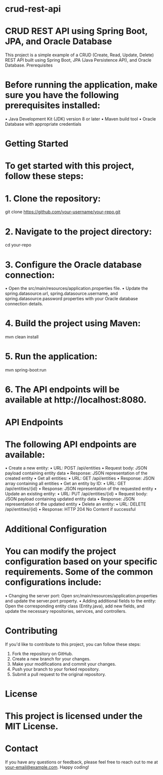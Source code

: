 # crud-rest-api

# CRUD REST API using Spring Boot, JPA, and Oracle Database
This project is a simple example of a CRUD (Create, Read, Update, Delete) REST API built using Spring Boot, JPA (Java Persistence API), and Oracle Database.
Prerequisites

# Before running the application, make sure you have the following prerequisites installed:
•	Java Development Kit (JDK) version 8 or later
•	Maven build tool
•	Oracle Database with appropriate credentials
# Getting Started
# To get started with this project, follow these steps:
# 1.	Clone the repository:
git clone https://github.com/your-username/your-repo.git 
# 2.	Navigate to the project directory:
cd your-repo 
# 3.	Configure the Oracle database connection:
•	Open the src/main/resources/application.properties file.
•	Update the spring.datasource.url, spring.datasource.username, and spring.datasource.password properties with your Oracle database connection details.
# 4.	Build the project using Maven:
mvn clean install 
# 5.	Run the application:
mvn spring-boot:run 
# 6.	The API endpoints will be available at http://localhost:8080.
# API Endpoints
# The following API endpoints are available:
•	Create a new entity:
•	URL: POST /api/entities
•	Request body: JSON payload containing entity data
•	Response: JSON representation of the created entity
•	Get all entities:
•	URL: GET /api/entities
•	Response: JSON array containing all entities
•	Get an entity by ID:
•	URL: GET /api/entities/{id}
•	Response: JSON representation of the requested entity
•	Update an existing entity:
•	URL: PUT /api/entities/{id}
•	Request body: JSON payload containing updated entity data
•	Response: JSON representation of the updated entity
•	Delete an entity:
•	URL: DELETE /api/entities/{id}
•	Response: HTTP 204 No Content if successful
# Additional Configuration
# You can modify the project configuration based on your specific requirements. Some of the common configurations include:
•	Changing the server port: Open src/main/resources/application.properties and update the server.port property.
•	Adding additional fields to the entity: Open the corresponding entity class (Entity.java), add new fields, and update the necessary repositories, services, and controllers.
# Contributing
If you'd like to contribute to this project, you can follow these steps:
1.	Fork the repository on GitHub.
2.	Create a new branch for your changes.
3.	Make your modifications and commit your changes.
4.	Push your branch to your forked repository.
5.	Submit a pull request to the original repository.
# License
# This project is licensed under the MIT License.
# Contact
If you have any questions or feedback, please feel free to reach out to me at your-email@example.com.
Happy coding!

